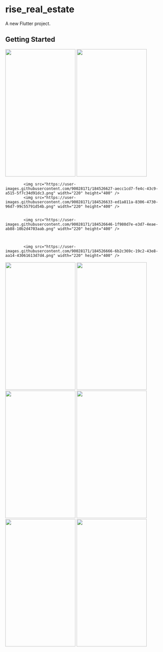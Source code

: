 # rise_real_estate

A new Flutter project.

## Getting Started

<img src="https://user-images.githubusercontent.com/90028171/184526604-56428d26-39b2-4237-9ed8-528e9ba7e672.png" width="220" height="400" />                        <img src="https://user-images.githubusercontent.com/90028171/184526614-f4ca4c82-b2ff-445e-82bf-a29b909dcf45.png" width="220" height="400" />



            <img src="https://user-images.githubusercontent.com/90028171/184526627-aecc1cd7-fe4c-43c9-a515-5f7c34d91dc3.png" width="220" height="400" />
            <img src="https://user-images.githubusercontent.com/90028171/184526633-ed1a811a-8306-4730-96d7-99c55791d54b.png" width="220" height="400" />
            
            
            <img src="https://user-images.githubusercontent.com/90028171/184526646-1f980d7e-e3d7-4eae-ab88-10b2d4703aab.png" width="220" height="400" />
            
            
            
            <img src="https://user-images.githubusercontent.com/90028171/184526666-6b2c369c-19c2-43e8-aa14-43061613d7d4.png" width="220" height="400" />

<img src="https://user-images.githubusercontent.com/90028171/184526671-f06aa1e6-cd10-4bc2-971f-8219910cb051.png" width="220" height="400" />


<img src="https://user-images.githubusercontent.com/90028171/184526684-a58b8987-6172-4bf9-b2b6-e89dfd719c85.png" width="220" height="400" />

<img src="https://user-images.githubusercontent.com/90028171/184526700-af63545b-4ad3-43e1-bc0e-bbf5d93e0802.png" width="220" height="400" />

<img src="https://user-images.githubusercontent.com/90028171/184526722-e92e9149-6322-46b3-941f-4ad1ff0a9a92.png" width="220" height="400" />


<img src="https://user-images.githubusercontent.com/90028171/184526736-fcdc3aa8-cbf9-4d6f-89e7-8dc1340ad431.png" width="220" height="400" />

<img src="https://user-images.githubusercontent.com/90028171/184526750-5eab4052-2c39-424f-ba9d-92c9cf03480d.png" width="220" height="400" />





